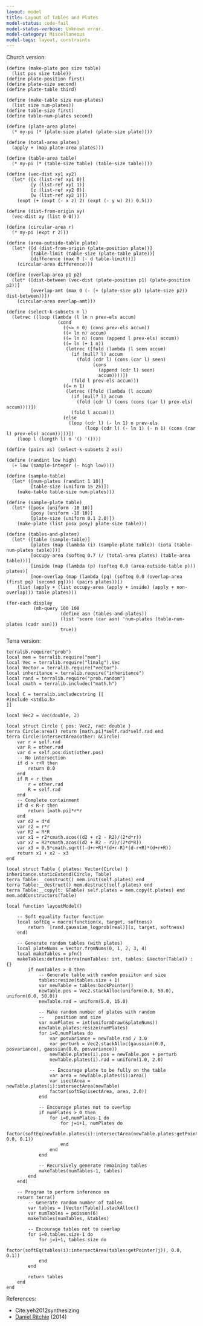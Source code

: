 ```yaml
---
layout: model
title: Layout of Tables and Plates
model-status: code-fail
model-status-verbose: Unknown error.
model-category: Miscellaneous
model-tags: layout, constraints
---
```


Church version:

    (define (make-plate pos size table)
      (list pos size table))
    (define plate-position first)
    (define plate-size second)
    (define plate-table third)
    
    (define (make-table size num-plates)
      (list size num-plates))
    (define table-size first)
    (define table-num-plates second)
    
    (define (plate-area plate)
      (* my-pi (* (plate-size plate) (plate-size plate))))
    
    (define (total-area plates)
      (apply + (map plate-area plates)))
    
    (define (table-area table)
      (* my-pi (* (table-size table) (table-size table))))
    
    (define (vec-dist xy1 xy2)
      (let* ([x (list-ref xy1 0)]
             [y (list-ref xy1 1)]
             [z (list-ref xy2 0)]
             [w (list-ref xy2 1)])
        (expt (+ (expt (- x z) 2) (expt (- y w) 2)) 0.5)))
    
    (define (dist-from-origin xy)
      (vec-dist xy (list 0 0)))
    
    (define (circular-area r)
      (* my-pi (expt r 2)))
    
    (define (area-outside-table plate)
      (let* ([d (dist-from-origin (plate-position plate))]
             [table-limit (table-size (plate-table plate))]
             [difference (max 0 (- d table-limit))])
        (circular-area difference)))
    
    (define (overlap-area p1 p2)
      (let* ([dist-between (vec-dist (plate-position p1) (plate-position p2))]
             [overlap-amt (max 0 (- (+ (plate-size p1) (plate-size p2)) dist-between))])
        (circular-area overlap-amt)))
    
    (define (select-k-subsets n l)
      (letrec ([loop (lambda (l ln n prev-els accum)
                       (cond
                         ((<= n 0) (cons prev-els accum))
                         ((< ln n) accum)
                         ((= ln n) (cons (append l prev-els) accum))
                         ((= ln (+ 1 n)) 
                          (letrec ([fold (lambda (l seen accum)
                            (if (null? l) accum
                              (fold (cdr l) (cons (car l) seen)
                                    (cons
                                      (append (cdr l) seen)
                                      accum))))])
                            (fold l prev-els accum)))
                         ((= n 1)
                          (letrec ([fold (lambda (l accum)
                            (if (null? l) accum
                              (fold (cdr l) (cons (cons (car l) prev-els) accum))))])
                            (fold l accum)))
                         (else
                           (loop (cdr l) (- ln 1) n prev-els
                                 (loop (cdr l) (- ln 1) (- n 1) (cons (car l) prev-els) accum)))))])
        (loop l (length l) n '() '())))
    
    (define (pairs xs) (select-k-subsets 2 xs))
    
    (define (randint low high)
      (+ low (sample-integer (- high low))))
    
    (define (sample-table)
      (let* ([num-plates (randint 1 10)]
             [table-size (uniform 15 25)])
        (make-table table-size num-plates)))
    
    (define (sample-plate table)
      (let* ([posx (uniform -10 10)]
             [posy (uniform -10 10)]
             [plate-size (uniform 0.1 2.0)])
        (make-plate (list posx posy) plate-size table)))
    
    (define (tables-and-plates)
      (let* ([table (sample-table)]
             [plates (map (lambda (i) (sample-plate table)) (iota (table-num-plates table)))]
             [occupy-area (softeq 0.7 (/ (total-area plates) (table-area table)))]
             [inside (map (lambda (p) (softeq 0.0 (area-outside-table p))) plates)]
             [non-overlap (map (lambda (pq) (softeq 0.0 (overlap-area (first pq) (second pq)))) (pairs plates))])
        (list (apply + (list occupy-area (apply + inside) (apply + non-overlap))) table plates)))
    
    (for-each display
              (mh-query 100 100
                        (define asn (tables-and-plates))
                        (list 'score (car asn) 'num-plates (table-num-plates (cadr asn)))
                        true))
    


Terra version:

    terralib.require("prob")
    local mem = terralib.require("mem")
    local Vec = terralib.require("linalg").Vec
    local Vector = terralib.require("vector")
    local inheritance = terralib.require("inheritance")
    local rand = terralib.require("prob.random")
    local cmath = terralib.includec("math.h")
    
    local C = terralib.includecstring [[
    #include <stdio.h>
    ]]
    
    local Vec2 = Vec(double, 2)
    
    local struct Circle { pos: Vec2, rad: double }
    terra Circle:area() return [math.pi]*self.rad*self.rad end
    terra Circle:intersectArea(other: &Circle)
    	var r = self.rad
    	var R = other.rad
    	var d = self.pos:dist(other.pos)
    	-- No intersection
    	if d > r+R then
    		return 0.0
    	end
    	if R < r then
    		r = other.rad
    		R = self.rad
    	end
    	-- Complete containment
    	if d < R-r then
    		return [math.pi]*r*r
    	end
    	var d2 = d*d
    	var r2 = r*r
    	var R2 = R*R
    	var x1 = r2*cmath.acos((d2 + r2 - R2)/(2*d*r))
    	var x2 = R2*cmath.acos((d2 + R2 - r2)/(2*d*R))
    	var x3 = 0.5*cmath.sqrt((-d+r+R)*(d+r-R)*(d-r+R)*(d+r+R))
    	return x1 + x2 - x3
    end
    
    local struct Table { plates: Vector(Circle) }
    inheritance.staticExtend(Circle, Table)
    terra Table:__construct() mem.init(self.plates) end
    terra Table:__destruct() mem.destruct(self.plates) end
    terra Table:__copy(t: &Table) self.plates = mem.copy(t.plates) end
    mem.addConstructors(Table)
    
    local function layoutModel()
    
    	-- Soft equality factor function
    	local softEq = macro(function(x, target, softness)
    		return `[rand.gaussian_logprob(real)](x, target, softness)
    	end)
    
    	-- Generate random tables (with plates)
    	local plateNums = Vector.fromNums(0, 1, 2, 3, 4)
    	local makeTables = pfn()
    	makeTables:define(terra(numTables: int, tables: &Vector(Table)) : {}
    		if numTables > 0 then
    			-- Generate table with random posiiton and size
    			tables:resize(tables.size + 1)
    			var newTable = tables:backPointer()
    			newTable.pos = Vec2.stackAlloc(uniform(0.0, 50.0), uniform(0.0, 50.0))
    			newTable.rad = uniform(5.0, 15.0)
    
    			-- Make random number of plates with random 
    			--    position and size
    			var numPlates = int(uniformDraw(&plateNums))
    			newTable.plates:resize(numPlates)
    			for i=0,numPlates do
    				var posvariance = newTable.rad / 3.0
    				var perturb = Vec2.stackAlloc(gaussian(0.0, posvariance), gaussian(0.0, posvariance))
    				newTable.plates(i).pos = newTable.pos + perturb
    				newTable.plates(i).rad = uniform(1.0, 2.0)
    
    				-- Encourage plate to be fully on the table
    				var area = newTable.plates(i):area()
    				var isectArea = newTable.plates(i):intersectArea(newTable)
    				factor(softEq(isectArea, area, 2.0))
    			end
    
    			-- Encourage plates not to overlap
    			if numPlates > 0 then
    				for i=0,numPlates-1 do
    					for j=i+1, numPlates do
    						factor(softEq(newTable.plates(i):intersectArea(newTable.plates:getPointer(j)), 0.0, 0.1))
    					end
    				end
    			end
    
    			-- Recursively generate remaining tables
    			makeTables(numTables-1, tables)
    		end
    	end)
    
    	-- Program to perform inference on
    	return terra()
    		-- Generate random number of tables
    		var tables = [Vector(Table)].stackAlloc()
    		var numTables = poisson(6)
    		makeTables(numTables, &tables)
    
    		-- Encourage tables not to overlap
    		for i=0,tables.size-1 do
    			for j=i+1, tables.size do
    				factor(softEq(tables(i):intersectArea(tables:getPointer(j)), 0.0, 0.1))
    			end
    		end
    
    		return tables
    	end
    end

References:

- Cite:yeh2012synthesizing
- [Daniel Ritchie](http://stanford.edu/~dritchie/) (2014)
